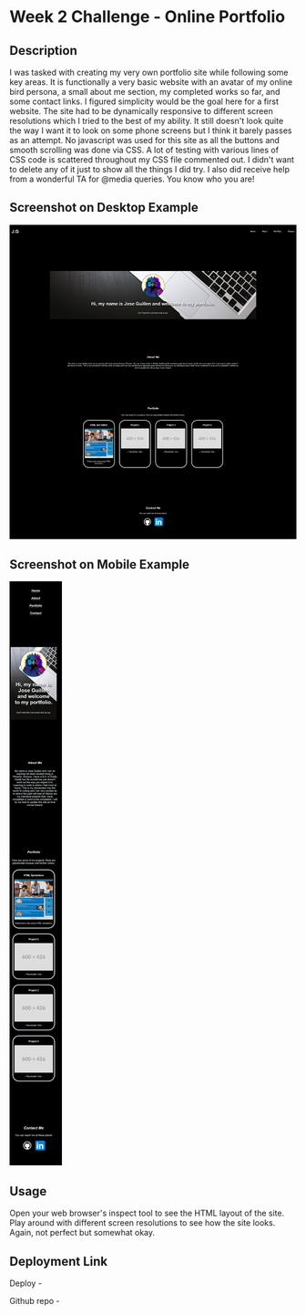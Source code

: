 # Week 2 Challenge - Online Portfolio

## Description

I was tasked with creating my very own portfolio site while following some key areas. It is functionally a very basic website with an avatar of my online bird persona, a small about me section, my completed works so far, and some contact links. I figured simplicity would be the goal here for a first website. The site had to be dynamically responsive to different screen resolutions which I tried to the best of my ability. It still doesn't look quite the way I want it to look on some phone screens but I think it barely passes as an attempt. No javascript was used for this site as all the buttons and smooth scrolling was done via CSS. A lot of testing with various lines of CSS code is scattered throughout my CSS file commented out. I didn't want to delete any of it just to show all the things I did try. I also did receive help from a wonderful TA for @media queries. You know who you are!

## Screenshot on Desktop Example

![alt portfolio site](assets/images/portfolio-desktop.png)


## Screenshot on Mobile Example

![alt portfolio site mobile](assets/images/portfolio-mobile.png)
## Usage

Open your web browser's inspect tool to see the HTML layout of the site. Play around with different screen resolutions to see how the site looks. Again, not perfect but somewhat okay.

## Deployment Link

Deploy - 

Github repo - 